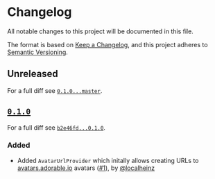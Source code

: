 # Changelog

All notable changes to this project will be documented in this file.

The format is based on [Keep a Changelog](https://keepachangelog.com/en/1.0.0/), and this project adheres to [Semantic Versioning](https://semver.org/spec/v2.0.0.html).

## Unreleased

For a full diff see [`0.1.0...master`][0.1.0...master].

## [`0.1.0`][0.1.0]

For a full diff see [`b2e46fd...0.1.0`][b2e46fd...0.1.0].

### Added

* Added `AvatarUrlProvider` which initally allows creating URLs to [avatars.adorable.io](http://avatars.adorable.io) avatars ([#1]), by [@localheinz]

[0.1.0]: https://github.com/localheinz/faker-provider/tag/0.1.0

[b2e46fd...0.1.0]: https://github.com/localheinz/faker-provider/compare/b2e46fd...0.1.0
[0.1.0...master]: https://github.com/localheinz/faker-provider/compare/0.1.0...master

[#1]: https://github.com/localheinz/faker-provider/pull/1

[@localheinz]: https://github.com/localheinz
